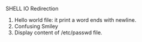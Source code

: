 SHELL IO Redirection
1. Hello world file: it print a word ends with newline.
2. Confusing Smiley 
3. Display content of /etc/passwd file.
